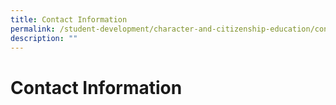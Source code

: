```yaml
---
title: Contact Information
permalink: /student-development/character-and-citizenship-education/contact-information/
description: ""
---
```

Contact Information
===================

